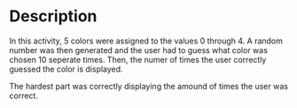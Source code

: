 # Description

In this activity, 5 colors were assigned to the values 0 through 4. A random number was then generated and the user had to guess what color was chosen 10 seperate times. Then, the numer of times the user correctly guessed the color is displayed.

The hardest part was correctly displaying the amound of times the user was correct.
